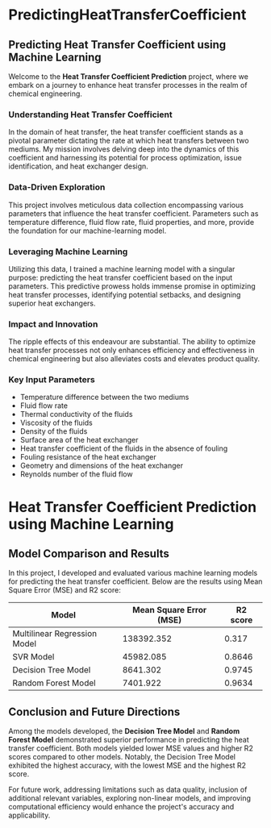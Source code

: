 # PredictingHeatTransferCoefficient
## Predicting Heat Transfer Coefficient using Machine Learning

Welcome to the **Heat Transfer Coefficient Prediction** project, where we embark on a journey to enhance heat transfer processes in the realm of chemical engineering. 

### Understanding Heat Transfer Coefficient
In the domain of heat transfer, the heat transfer coefficient stands as a pivotal parameter dictating the rate at which heat transfers between two mediums. My mission involves delving deep into the dynamics of this coefficient and harnessing its potential for process optimization, issue identification, and heat exchanger design.

### Data-Driven Exploration
This project involves meticulous data collection encompassing various parameters that influence the heat transfer coefficient. Parameters such as temperature difference, fluid flow rate, fluid properties, and more, provide the foundation for our machine-learning model.

### Leveraging Machine Learning
Utilizing this data, I trained a machine learning model with a singular purpose: predicting the heat transfer coefficient based on the input parameters. This predictive prowess holds immense promise in optimizing heat transfer processes, identifying potential setbacks, and designing superior heat exchangers.

### Impact and Innovation
The ripple effects of this endeavour are substantial. The ability to optimize heat transfer processes not only enhances efficiency and effectiveness in chemical engineering but also alleviates costs and elevates product quality.

### Key Input Parameters
- Temperature difference between the two mediums
- Fluid flow rate
- Thermal conductivity of the fluids
- Viscosity of the fluids
- Density of the fluids
- Surface area of the heat exchanger
- Heat transfer coefficient of the fluids in the absence of fouling
- Fouling resistance of the heat exchanger
- Geometry and dimensions of the heat exchanger
- Reynolds number of the fluid flow

# Heat Transfer Coefficient Prediction using Machine Learning

## Model Comparison and Results

In this project, I developed and evaluated various machine learning models for predicting the heat transfer coefficient. Below are the results using Mean Square Error (MSE) and R2 score:

| Model                         | Mean Square Error (MSE) | R2 score |
|-------------------------------|-------------------------|----------|
| Multilinear Regression Model  | 138392.352              | 0.317    |
| SVR Model                     | 45982.085               | 0.8646   |
| Decision Tree Model           | 8641.302                | 0.9745   |
| Random Forest Model           | 7401.922                | 0.9634   |

## Conclusion and Future Directions
Among the models developed, the **Decision Tree Model** and **Random Forest Model** demonstrated superior performance in predicting the heat transfer coefficient. Both models yielded lower MSE values and higher R2 scores compared to other models. Notably, the Decision Tree Model exhibited the highest accuracy, with the lowest MSE and the highest R2 score.

For future work, addressing limitations such as data quality, inclusion of additional relevant variables, exploring non-linear models, and improving computational efficiency would enhance the project's accuracy and applicability.
